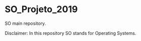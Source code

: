 # SO_Projeto_2019
SO main repository.

Disclaimer: In this repository SO stands for Operating Systems.
